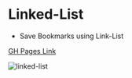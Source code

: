 # Linked-List

- Save Bookmarks using Link-List

[GH Pages Link](https://sojurner.github.io/linked-list/)

![linked-list](https://user-images.githubusercontent.com/35910428/47127595-03077280-d24b-11e8-953e-8a69be354c61.gif)


